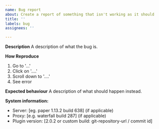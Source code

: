 ```yaml
---
name: Bug report
about: Create a report of something that isn't working as it should
title: ''
labels: bug
assignees: ''

---
```


**Description**
A description of what the bug is.

**How Reproduce**
1. Go to '...'
2. Click on '....'
3. Scroll down to '....'
4. See error

**Expected behaviour**
A description of what should happen instead.

**System information:**
 - Server: [eg. paper 1.13.2 build 638] (if applicable)
 - Proxy: [e.g. waterfall build 287] (if applicable)
 - Plugin version: [2.0.2 or custom build: git-repository-url / commit id]
